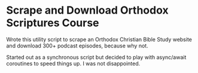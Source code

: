 # Scrape and Download Orthodox Scriptures Course

Wrote this utility script to scrape an Orthodox Christian Bible Study website and download 300+ podcast episodes, because why not.

Started out as a synchronous script but decided to play with async/await coroutines to speed things up. I was not disappointed.
